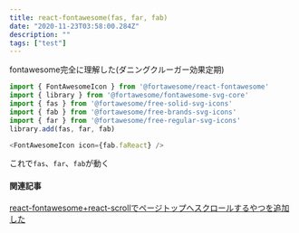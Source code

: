 ```yaml
---
title: react-fontawesome(fas, far, fab)
date: "2020-11-23T03:58:00.284Z"
description: ""
tags: ["test"]
---
```


fontawesome完全に理解した(ダニングクルーガー効果定期)

```javascript
import { FontAwesomeIcon } from '@fortawesome/react-fontawesome'
import { library } from '@fortawesome/fontawesome-svg-core'
import { fas } from '@fortawesome/free-solid-svg-icons'
import { fab } from '@fortawesome/free-brands-svg-icons'
import { far } from '@fortawesome/free-regular-svg-icons'
library.add(fas, far, fab)

<FontAwesomeIcon icon={fab.faReact} />
```

これで`fas`、`far`、`fab`が動く

#### 関連記事
[react-fontawesome+react-scrollでページトップへスクロールするやつを追加した](/20201121-fontawesome-scroll-to-top)